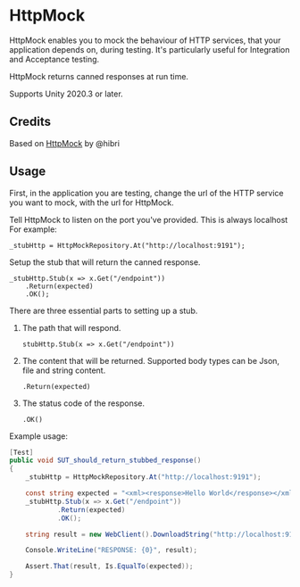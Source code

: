 # HttpMock

HttpMock enables you to mock the behaviour of HTTP services, that your application depends on, during testing.
It's particularly useful for Integration and Acceptance testing.

HttpMock returns canned responses at run time.

Supports Unity 2020.3 or later.

## Credits
Based on [HttpMock](https://github.com/hibri/HttpMock) by @hibri

## Usage

First, in the application you are testing, change the url of the HTTP service you want to mock, with the url for HttpMock.

Tell HttpMock to listen on the port you've provided. This is always localhost For example:

	_stubHttp = HttpMockRepository.At("http://localhost:9191");

Setup the stub that will return the canned response.

	_stubHttp.Stub(x => x.Get("/endpoint"))
		.Return(expected)
		.OK();

There are three essential parts to setting up a stub.

1. The path that will respond.
	
	`stubHttp.Stub(x => x.Get("/endpoint"))`

2. The content that will be returned. Supported body types can be Json, file and string content. 

	`.Return(expected)`

3. The status code of the response.
	
 	`.OK()`




Example usage:

```csharp
[Test]
public void SUT_should_return_stubbed_response()
{
	_stubHttp = HttpMockRepository.At("http://localhost:9191");

	const string expected = "<xml><response>Hello World</response></xml>";
	_stubHttp.Stub(x => x.Get("/endpoint"))
			.Return(expected)
			.OK();

	string result = new WebClient().DownloadString("http://localhost:9191/endpoint");

	Console.WriteLine("RESPONSE: {0}", result);

	Assert.That(result, Is.EqualTo(expected));
}
```
